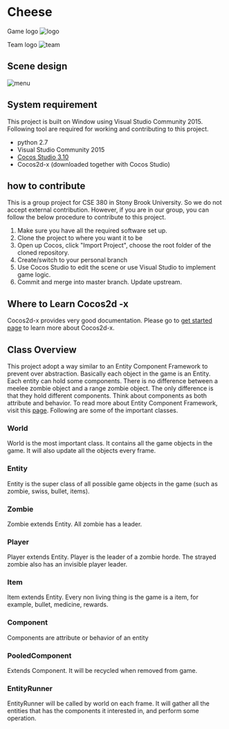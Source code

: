 # Cheese
Game logo
![logo][logo]

Team logo
![team][team]

## Scene design
![menu](https://github.com/yiochen/Cheese/blob/master/Resources/res/Assets/Images/EXAMPLE.png?raw=true)
## System requirement
This project is built on Window using Visual Studio Community 2015. Following tool are required for working and contributing to this project.  
- python 2.7
- Visual Studio Community 2015
- [Cocos Studio 3.10][cocos]
- Cocos2d-x (downloaded together with Cocos Studio)

## how to contribute
This is a group project for CSE 380 in Stony Brook University. So we do not accept external contribution. However, if you are in our group, you can follow the below procedure to contribute to this project.  
1. Make sure you have all the required software set up.
2. Clone the project to where you want it to be
3. Open up Cocos, click "Import Project", choose the root folder of the cloned repository.
4. Create/switch to your personal branch
5. Use Cocos Studio to edit the scene or use Visual Studio to implement game logic.
6. Commit and merge into master branch. Update upstream.  

## Where to Learn Cocos2d -x
Cocos2d-x provides very good documentation. Please go to [get started page](http://www.cocos2d-x.org/learn) to learn more about Cocos2d-x.

## Class Overview
This project adopt a way similar to an Entity Component Framework to prevent over abstraction. Basically each object in the game is an Entity. Each 
entity can hold some components. There is no difference between a meelee zombie object and a range zombie object. The only difference is that they hold 
different components. Think about components as both attribute and behavior. To read more about Entity Component Framework, visit this [page][ECS]. 
Following are some of the important classes.

### World
World is the most important class. It contains all the game objects in the game. It will also update all the objects every frame. 
### Entity
Entity is the super class of all possible game objects in the game (such as zombie, swiss, bullet, items).
### Zombie
Zombie extends Entity. All zombie has a leader.
### Player
Player extends Entity. Player is the leader of a zombie horde. The strayed zombie also has an invisible player leader.
### Item
Item extends Entity. Every non living thing is the game is a item, for example, bullet, medicine, rewards.
### Component
Components are attribute or behavior of an entity
### PooledComponent
Extends Component. It will be recycled when removed from game.
### EntityRunner
EntityRunner will be called by world on each frame. It will gather all the entities that has the components it interested in, and perform some operation.



[logo]: https://github.com/yiochen/Cheese/blob/master/Resources/res/Assets/Images/Logo.png?raw=true
[team]:https://github.com/yiochen/Cheese/blob/master/Resources/res/Assets/Images/Team.png?raw=true
[cocos]:http://www.cocos2d-x.org/download
[ECS]:http://www.gamedev.net/page/resources/_/technical/game-programming/understanding-component-entity-systems-r3013
